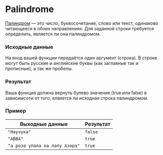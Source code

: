 # Palindrome

[Палиндром](https://ru.wikipedia.org/wiki/Палиндром) — это число, буквосочетание, слово или текст, одинаково читающееся в обоих направлениях.
Для заданной строки требуется определить, является ли она палиндромом.

### Исходные данные
На вход вашей функции передаётся один аргумент (строка). В строке могут быть русские и английские
буквы (как заглавные так и прописные), а так же пробелы.

### Результат
Ваша функция должна вернуть булево значение (true или false) в зависимсоти от того, ялвяется ли
исходная строка палиндромом.

### Пример
 
| Выходные данные                | Результат |
|--------------------------------|-----------|
| `"Научука"`                    | `false`   |
| `"ABBA"`                       | `true`    |
| `"а роза упала на лапу Азора"` | `true`    |

